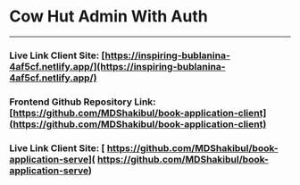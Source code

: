 # Cow Hut Admin With Auth
***

### Live Link Client Site: [https://inspiring-bublanina-4af5cf.netlify.app/](https://inspiring-bublanina-4af5cf.netlify.app/)
### Frontend Github Repository Link: [https://github.com/MDShakibul/book-application-client](https://github.com/MDShakibul/book-application-client)
### Live Link Client Site: [ https://github.com/MDShakibul/book-application-serve]( https://github.com/MDShakibul/book-application-serve)